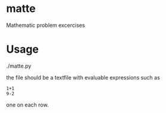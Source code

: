 # matte
Mathematic problem excercises

# Usage
./matte.py <infile>
  
 the file should be a textfile with evaluable expressions such as 
  ```
  1+1
  9-2
  ```
  one on each row.
